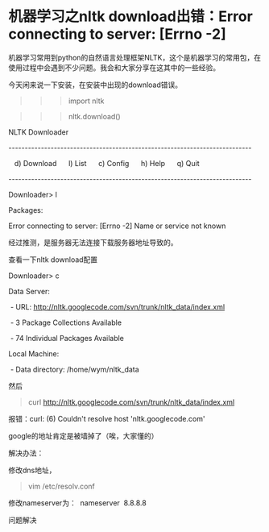 # 机器学习之nltk download出错：Error connecting to server: [Errno -2]

机器学习常用到python的自然语言处理框架NLTK，这个是机器学习的常用包，在使用过程中会遇到不少问题。我会和大家分享在这其中的一些经验。

今天闲来说一下安装，在安装中出现的download错误。

  

>>> import nltk

>>> nltk.download()

NLTK Downloader

\---------------------------------------------------------------------------

   d) Download      l) List      c) Config      h) Help      q) Quit

\---------------------------------------------------------------------------

Downloader> l

Packages:

Error connecting to server: [Errno -2] Name or service not known

经过推测，是服务器无法连接下载服务器地址导致的。

查看一下nltk download配置

Downloader> c

Data Server:

 - URL: <http://nltk.googlecode.com/svn/trunk/nltk_data/index.xml>

 - 3 Package Collections Available

 - 74 Individual Packages Available

Local Machine:

 - Data directory: /home/wym/nltk_data

然后

> curl http://nltk.googlecode.com/svn/trunk/nltk_data/index.xml

报错：curl: (6) Couldn't resolve host 'nltk.googlecode.com'

google的地址肯定是被墙掉了（唉，大家懂的）

解决办法：

修改dns地址，

> vim /etc/resolv.conf

修改nameserver为：  nameserver  8.8.8.8

问题解决

  

